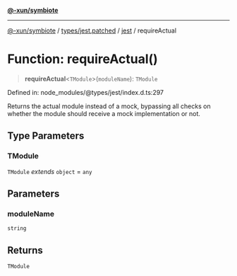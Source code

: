 [**@-xun/symbiote**](../../../../../README.md)

***

[@-xun/symbiote](../../../../../README.md) / [types/jest.patched](../../../README.md) / [jest](../README.md) / requireActual

# Function: requireActual()

> **requireActual**\<`TModule`\>(`moduleName`): `TModule`

Defined in: node\_modules/@types/jest/index.d.ts:297

Returns the actual module instead of a mock, bypassing all checks on
whether the module should receive a mock implementation or not.

## Type Parameters

### TModule

`TModule` *extends* `object` = `any`

## Parameters

### moduleName

`string`

## Returns

`TModule`
